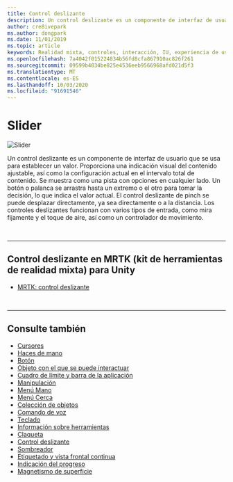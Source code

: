 ```yaml
---
title: Control deslizante
description: Un control deslizante es un componente de interfaz de usuario que le permite establecer un valor moviendo un botón o una palanca en una pista.
author: cre8ivepark
ms.author: dongpark
ms.date: 11/01/2019
ms.topic: article
keywords: Realidad mixta, controles, interacción, IU, experiencia de usuario
ms.openlocfilehash: 7a4042f015224834b56fd8cfa867910ac826f261
ms.sourcegitcommit: 09599b4034be825e4536eeb9566968afd021d5f3
ms.translationtype: MT
ms.contentlocale: es-ES
ms.lasthandoff: 10/03/2020
ms.locfileid: "91691546"
---
```

# <a name="slider"></a>Slider

![Slider](images/UX_Hero_Slider.jpg)

Un control deslizante es un componente de interfaz de usuario que se usa para establecer un valor. Proporciona una indicación visual del contenido ajustable, así como la configuración actual en el intervalo total de contenido. Se muestra como una pista con opciones en cualquier lado. Un botón o palanca se arrastra hasta un extremo o el otro para tomar la decisión, lo que indica el valor actual. El control deslizante de pinch se puede desplazar directamente, ya sea directamente o a la distancia. Los controles deslizantes funcionan con varios tipos de entrada, como mira fijamente y el toque de aire, así como un controlador de movimiento.

<br>

---

## <a name="slider-in-mrtk-mixed-reality-toolkit-for-unity"></a>Control deslizante en MRTK (kit de herramientas de realidad mixta) para Unity

* [MRTK: control deslizante](https://microsoft.github.io/MixedRealityToolkit-Unity/Documentation/README_Sliders.html)

<br>

---

## <a name="see-also"></a>Consulte también

* [Cursores](cursors.md)
* [Haces de mano](point-and-commit.md)
* [Botón](button.md)
* [Objeto con el que se puede interactuar](interactable-object.md)
* [Cuadro de límite y barra de la aplicación](app-bar-and-bounding-box.md)
* [Manipulación](direct-manipulation.md)
* [Menú Mano](hand-menu.md)
* [Menú Cerca](near-menu.md)
* [Colección de objetos](object-collection.md)
* [Comando de voz](voice-input.md)
* [Teclado](keyboard.md)
* [Información sobre herramientas](tooltip.md)
* [Claqueta](slate.md)
* [Control deslizante](slider.md)
* [Sombreador](shader.md)
* [Etiquetado y vista frontal continua](billboarding-and-tag-along.md)
* [Indicación del progreso](progress.md)
* [Magnetismo de superficie](surface-magnetism.md)
